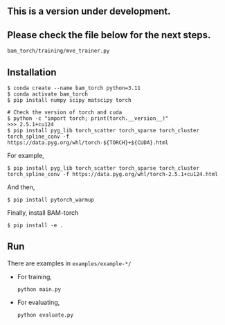 ## This is a version under development. 


## Please check the file below for the next steps. 
```bam_torch/training/mve_trainer.py```


## Installation 

```
$ conda create --name bam_torch python=3.11
$ conda activate bam_torch
$ pip install numpy scipy matscipy torch

# Check the version of torch and cuda
$ python -c "import torch; print(torch.__version__)"  
>>> 2.5.1+cu124
$ pip install pyg_lib torch_scatter torch_sparse torch_cluster torch_spline_conv -f https://data.pyg.org/whl/torch-${TORCH}+${CUDA}.html
```
For example,
```
$ pip install pyg_lib torch_scatter torch_sparse torch_cluster torch_spline_conv -f https://data.pyg.org/whl/torch-2.5.1+cu124.html
```
And then,
```
$ pip install pytorch_warmup
```
Finally, install BAM-torch
```
$ pip install -e .
```


## Run
There are examples in ```examples/example-*/```

* For training,
  ```
  python main.py
  ```
* For evaluating,
  ```
  python evaluate.py
  ```
